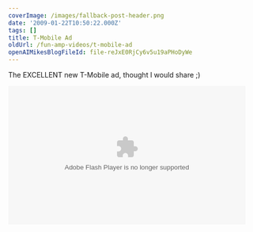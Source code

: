 ```yaml
---
coverImage: /images/fallback-post-header.png
date: '2009-01-22T10:50:22.000Z'
tags: []
title: T-Mobile Ad
oldUrl: /fun-amp-videos/t-mobile-ad
openAIMikesBlogFileId: file-reJxE0RjCy6v5u19aPHoDyWe
---
```


The EXCELLENT new T-Mobile ad, thought I would share ;)

<object width="480" height="280" data="/wp-content/uploads/Flash/tmob/flvplayer.swf" type="application/x-shockwave-flash"><param name="src" value="/wp-content/uploads/Flash/tmob/flvplayer.swf" /></object>
